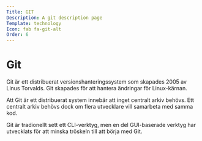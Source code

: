 ```yaml
---
Title: GIT
Description: A git description page
Template: technology
Icon: fab fa-git-alt
Order: 6
---
```


# Git

Git är ett distribuerat versionshanteringssystem som skapades 2005 av Linus Torvalds. Git skapades för att hantera ändringar för Linux-kärnan.

Att Git är ett distribuerat system innebär att inget centralt arkiv behövs. Ett centralt arkiv behövs dock om flera utvecklare vill samarbeta med samma kod.

Git är tradionellt sett ett CLI-verktyg, men en del GUI-baserade verktyg har utvecklats för att minska tröskeln till att börja med Git.

